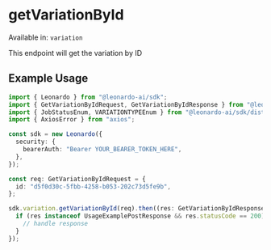 # getVariationById
Available in: `variation`

This endpoint will get the variation by ID

## Example Usage
```typescript
import { Leonardo } from "@leonardo-ai/sdk";
import { GetVariationByIdRequest, GetVariationByIdResponse } from "@leonardo-ai/sdk/dist/sdk/models/operations";
import { JobStatusEnum, VARIATIONTYPEEnum } from "@leonardo-ai/sdk/dist/sdk/models/shared";
import { AxiosError } from "axios";

const sdk = new Leonardo({
  security: {
    bearerAuth: "Bearer YOUR_BEARER_TOKEN_HERE",
  },
});

const req: GetVariationByIdRequest = {
  id: "d5f0d30c-5fbb-4258-b053-202c73d5fe9b",
};

sdk.variation.getVariationById(req).then((res: GetVariationByIdResponse | AxiosError) => {
  if (res instanceof UsageExamplePostResponse && res.statusCode == 200) {
    // handle response
  }
});
```